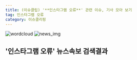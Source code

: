 ```yaml
---
title: (이슈클립) '**인스타그램 오류**' 관련 이슈, 기사 모아 보기
tag: 인스타그램 오류
category: 이슈클리핑
---
```

![wordcloud](https://s3.ap-northeast-2.amazonaws.com/lyrics101-wordcloud/2018-10-03-1538555409.png)
![news_img](https://user-images.githubusercontent.com/42597476/44507050-1206f400-a6e4-11e8-8d98-7ffbfebb353f.png)
## **'**인스타그램 오류**'** 뉴스속보 검색결과

